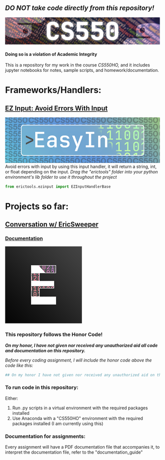 ## *DO NOT take code directly from this repository!*
![CS550ClassBanner](media/CS550Banner.png)
#### Doing so is a violation of Academic Integrity

This is a repository for my work in the course *CS550HO,* and it includes jupyter notebooks for notes, sample scripts, and homework/documentation.

# Frameworks/Handlers:
## [EZ Input: Avoid Errors With Input](erictools/ezinput.py)
![EasyIn](media/easyin.png)
Avoid errors with input by using this input handler, it will return a string, int, or float depending on the input.
*Drag the "erictools" folder into your python environment's lib folder to use it throughout the project* 
```python
from erictools.ezinput import EZInputHandlerBase
```

# Projects so far:
## [Conversation w/ EricSweeper](homework/class_2/conversation.py)
### [Documentation](homework/class_2/conversationpydoc.pdf)
![Ericsweeper](media/Ericsweeper_thumb.png)


### This repository follows the Honor Code!

**_On my honor, I have not given nor received any unauthorized aid all code and documentation on this repository._**

*Before every coding assignment, I will include the honor code above the code like this:*

```python
## On my honor I have not given nor received any unauthorized aid on this assignment/exam.
```

### To run code in this repository:
Either:

1. Run .py scripts in a virtual environment with the required packages installed
2. Use Anaconda with a "CS550HO" environment with the required packages installed (I am currently using this)

### Documentation for assignments:
Every assignment will have a PDF documentation file that accompanies it, to interpret the documentation file, refer to the "documentation_guide"